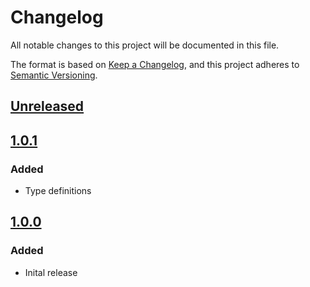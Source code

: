 # Changelog
All notable changes to this project will be documented in this file.

The format is based on [Keep a Changelog](https://keepachangelog.com/en/1.0.0/),
and this project adheres to [Semantic Versioning](https://semver.org/spec/v2.0.0.html).

## [Unreleased]

## [1.0.1]
### Added
- Type definitions

## [1.0.0]
### Added
- Inital release

[Unreleased]: https://github.com/piotr-cz/rollup-plugin-prepend-modules/compare/v1.0.1...HEAD
[1.0.1]: https://github.com/piotr-cz/rollup-plugin-prepend-modules/compare/v1.0.0...v1.0.1
[1.0.0]: https://github.com/piotr-cz/rollup-plugin-prepend-modules/releases/tag/v1.0.0
